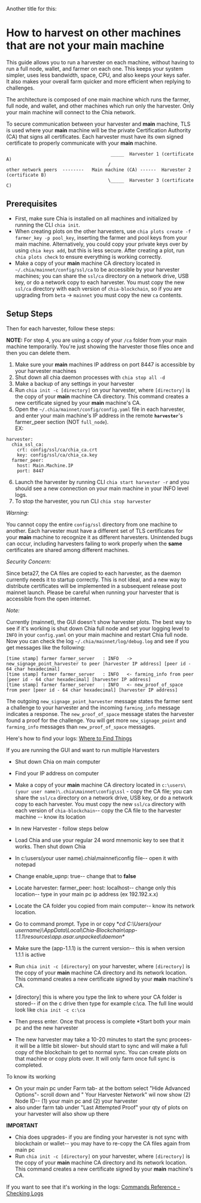 Another title for this:

# How to harvest on other machines that are not your main machine

This guide allows you to run a harvester on each machine, without having to run a full node, wallet, and farmer on each one. This keeps your system simpler, uses less bandwidth, space, CPU, and also keeps your keys safer. It also makes your overall farm quicker and more efficient when replying to challenges.

The architecture is composed of one main machine which runs the farmer, full node, and wallet, and other machines which run only the harvester. Only your main machine will connect to the Chia network.

To secure communication between your harvester and **main** machine, TLS is used where your **main** machine will be the private Certification Authority (CA) that signs all certificates. Each harvester must have its own signed certificate to properly communicate with your **main** machine.

```                                          
                                       _____  Harvester 1 (certificate A)
                                      /
other network peers  --------   Main machine (CA) ------  Harvester 2 (certificate B)
                                      \_____  Harvester 3 (certificate C)
```
## Prerequisites
* First, make sure Chia is installed on all machines and initialized by running the CLI `chia init`. 
* When creating plots on the other harvesters, use `chia plots create -f farmer_key -p pool_key`, inserting the farmer and pool keys from your main machine. Alternatively, you could copy your private keys over by using `chia keys add`, but this is less secure. After creating a plot, run `chia plots check` to ensure everything is working correctly.
* Make a copy of your **main** machine CA directory located in `~/.chia/mainnet/config/ssl/ca` to be accessible by your harvester machines; you can share the `ssl/ca` directory on a network drive, USB key, or do a network copy to each harvester. You must copy the new `ssl/ca` directory with each version of `chia-blockchain`, so if you are upgrading from `beta` -> `mainnet` you must copy the new `ca` contents.

## Setup Steps
Then for each harvester, follow these steps:

**NOTE:** For step 4, you are using a copy of your `/ca` folder from your main machine temporarily. You're just showing the harvester those files once and then you can delete them.

1. Make sure your **main** machines IP address on port 8447 is accessible by your harvester machines
2. Shut down all chia daemon processes with `chia stop all -d`
3. Make a backup of any settings in your harvester
4. Run `chia init -c [directory]` on your harvester, where `[directory]` is the copy of your **main** machine CA directory. This command creates a new certificate signed by your **main** machine's CA.
5. Open the `~/.chia/mainnet/config/config.yaml` file in each harvester, and enter your main machine's IP address in the remote **`harvester`**'s farmer_peer section (NOT `full_node`).  
EX:
``` 
harvester:
  chia_ssl_ca:
    crt: config/ssl/ca/chia_ca.crt
    key: config/ssl/ca/chia_ca.key
  farmer_peer:
    host: Main.Machine.IP
    port: 8447
```
6. Launch the harvester by running CLI `chia start harvester -r` and you should see a new connection on your main machine in your INFO level logs.
7. To stop the harvester, you run CLI `chia stop harvester`

*Warning:*

You cannot copy the entire `config/ssl` directory from one machine to another. Each harvester must have a different set of TLS certificates for your **main** machine to recognize it as different harvesters. Unintended bugs can occur, including harvesters failing to work properly when the **same** certificates are shared among different machines.

*Security Concern:*

Since beta27, the CA files are copied to each harvester, as the daemon currently needs it to startup correctly. This is not ideal, and a new way to distribute certificates will be implemented in a subsequent release post mainnet launch. Please be careful when running your harvester that is accessible from the open internet.


*Note:*

Currently (mainnet), the GUI doesn't show harvester plots. The best way to see if it's working is shut down Chia full node and set your logging level to `INFO` in your `config.yaml` on your main machine and restart Chia full node. Now you can check the log `~/.chia/mainnet/log/debug.log` and see if you get messages like the following:
```
[time stamp] farmer farmer_server   : INFO   -> new_signage_point_harvester to peer [harvester IP address] [peer id - 64 char hexadecimal]
[time stamp] farmer farmer_server   : INFO   <- farming_info from peer [peer id - 64 char hexadecimal] [harvester IP address]
[time stamp] farmer farmer_server   : INFO   <- new_proof_of_space from peer [peer id - 64 char hexadecimal] [harvester IP address]
```

The outgoing `new_signage_point_harvester` message states the farmer sent a challenge to your harvester and the incoming `farming_info` message indicates a response. The `new_proof_of_space` message states the harvester found a proof for the challenge. You will get more `new_signage_point` and `farming_info` messages than `new_proof_of_space` messages.

Here's how to find your logs: [Where to Find Things](https://github.com/Chia-Network/chia-blockchain/wiki/How-to-Check-If-Everything-is-Working-(or-Not)#where-to-find-things)

If you are running the GUI and want to run multiple Harvesters
* Shut down Chia on main computer 
* Find your IP address on computer
* Make a copy of your **main** machine CA directory located in `c:\users\(your user name)\.chia\mainnet\config\ssl` - copy the CA file; you can share the `ssl/ca` directory on a network drive, USB key, or do a network copy to each harvester. You must copy the new `ssl/ca` directory with each version of `chia-blockchain`-- copy the CA file to the harvester machine -- know its location 

* In new Harvester - follow steps below
* Load Chia and use your regular 24 word mnemonic key to see that it works.  Then shut down Chia
* In c:\users\(your user name)\.chia\mainnet\config file-- open it with notepad
* Change   enable_upnp: true-- change that to **false**
* Locate harvester: farmer_peer: host: localhost-- change only this location-- type in your main pc ip address  (ex 192.192.x.x)
* Locate the CA folder you copied from main computer-- know its network location.
* Go to command prompt.  Type in or copy **cd C:\Users\(your username)\AppData\Local\Chia-Blockchain\app-1.1.1\resources\app.asar.unpacked\daemon\**
* Make sure the (app-1.1.1) is the current version-- this is when version 1.1.1 is active
* Run `chia init -c [directory]` on your harvester, where `[directory]` is the copy of your **main** machine CA directory and its network location. This command creates a new certificate signed by your **main** machine's CA.
* [directory] this is where you type the link to where your CA folder is stored-- if on the c drive then type for example c:\ca.  The full line would look like `chia init -c c:\ca`
* Then press enter.  Once that process is complete
*Start both your main pc and the new harvester
* The new harvester may take a 10-20 minutes to start the sync procees- it will be a little bit slower- but should start to sync
and will make a full copy of the blockchain to get to normal sync.  You can create plots on that machine or copy plots over.  It will only farm once full sync is completed. 

To know its working
* On your main pc under Farm  tab- at the bottom select "Hide Advanced Options"- scroll down and " Your Harvester Network" wil now show (2) Node ID-- (1) your main pc and (2) your harvester
* also under farm tab under "Last Attempted Proof" your qty of  plots on your harvester will also show up there

**IMPORTANT**
* Chia does upgrades- if you are finding your harvester is not sync with blockchain or wallet-- you may have to re-copy the CA files again from main pc
* Run `chia init -c [directory]` on your harvester, where `[directory]` is the copy of your **main** machine CA directory and its network location. This command creates a new certificate signed by your **main** machine's CA.

If you want to see that it's working in the logs: [Commands Reference - Checking Logs](https://github.com/Chia-Network/chia-blockchain/wiki/CLI-Commands-Reference#checking-logs-and-status)